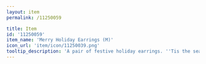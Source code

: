 ```yaml
---
layout: item
permalink: /11250059

title: Item
id: '11250059'
item_name: 'Merry Holiday Earrings (M)'
icon_url: 'item/icon/11250039.png'
tooltip_description: 'A pair of festive holiday earrings. ''Tis the season!'
---
```

